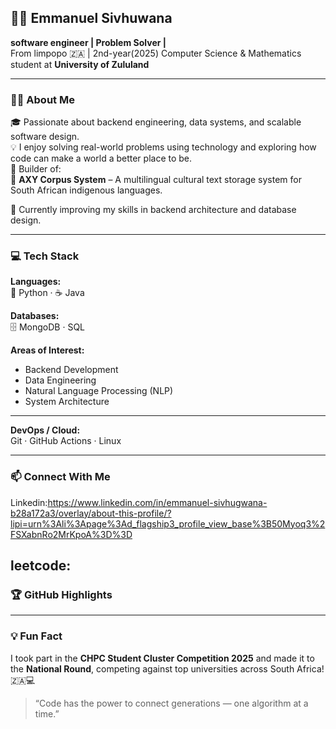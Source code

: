 ## 🧑‍💻 Emmanuel Sivhuwana  
**software engineer | Problem Solver |**  
From limpopo 🇿🇦 | 2nd-year(2025) Computer Science & Mathematics student at **University of Zululand**

---

### 🙋‍♂️ About Me  
🎓 Passionate about backend engineering, data systems, and scalable software design.  
💡 I enjoy solving real-world problems using technology and exploring how code can make a world a better place to be.  
🧠 Builder of:  
📘 **AXY Corpus System** – A multilingual cultural text storage system for South African indigenous languages.  

🚀 Currently improving my skills in backend architecture and database design.

---

### 💻 Tech Stack  
**Languages:**  
🐍 Python · ☕ Java  

**Databases:**  
🗄️ MongoDB · SQL  

**Areas of Interest:**  
- Backend Development  
- Data Engineering  
- Natural Language Processing (NLP)  
- System Architecture  

---

**DevOps / Cloud:**  
Git · GitHub Actions  · Linux


---


### 📫 Connect With Me  
Linkedin:https://www.linkedin.com/in/emmanuel-sivhugwana-b28a172a3/overlay/about-this-profile/?lipi=urn%3Ali%3Apage%3Ad_flagship3_profile_view_base%3B50Myoq3%2FSXabnRo2MrKpoA%3D%3D



leetcode:
---

### 🏆 GitHub Highlights  
  

---

### 💡 Fun Fact  
I took part in the **CHPC Student Cluster Competition 2025** and made it to the **National Round**, competing against top universities across South Africa! 🇿🇦💻 


> “Code has the power to connect generations — one algorithm at a time.”  
